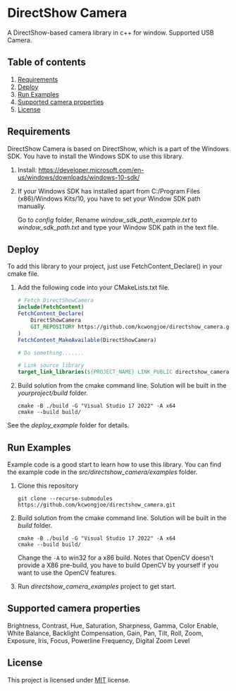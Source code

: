 # DirectShow Camera

A DirectShow-based camera library in c++ for window. Supported USB Camera.

## Table of contents

1. [Requirements](#Requirements)
2. [Deploy](#Deploy)
3. [Run Examples](#Run-Examples)
4. [Supported camera properties](#Supported-camera-properties)
5. [License](#License)

## Requirements

DirectShow Camera is based on DirectShow, which is a part of the Windows SDK. You have to install the Windows SDK to use this library.

1.  Install: https://developer.microsoft.com/en-us/windows/downloads/windows-10-sdk/

2.  If your Windows SDK has installed apart from C:/Program Files (x86)/Windows Kits/10, you have to set your Window SDK path manually.

    Go to *config* folder, Rename *window_sdk_path_example.txt* to *window_sdk_path.txt* and type your Window SDK path in the text file.

## Deploy

To add this library to your project, just use FetchContent_Declare() in your cmake file.

1.  Add the following code into your CMakeLists.txt file.
    ```cmake
    # Fetch DirectShowCamera
    include(FetchContent)
    FetchContent_Declare(
        DirectShowCamera
        GIT_REPOSITORY https://github.com/kcwongjoe/directshow_camera.git
    )
    FetchContent_MakeAvailable(DirectShowCamera)

    # Do something.......

    # Link source library
    target_link_libraries(${PROJECT_NAME} LINK_PUBLIC directshow_camera)
    ```

2.  Build solution from the cmake command line. Solution will be built in the *yourproject/build* folder.

    ```shell
    cmake -B ./build -G "Visual Studio 17 2022" -A x64
    cmake --build build/
    ```

See the *deploy_example* folder for details.

## Run Examples

Example code is a good start to learn how to use this library. You can find the example code in the *src/directshow_camera/examples* folder.

1.  Clone this repository
    ```
    git clone --recurse-submodules https://github.com/kcwongjoe/directshow_camera.git
    ```

2.  Build solution from the cmake command line. Solution will be built in the *build* folder.

    ```shell
    cmake -B ./build -G "Visual Studio 17 2022" -A x64
    cmake --build build/
    ```
    Change the `-A` to win32 for a x86 build. Notes that OpenCV doesn't provide a X86 pre-build, you have to build OpenCV by yourself if you want to use the OpenCV features.

3. Run *directshow_camera_examples* project to get start.

## Supported camera properties

Brightness, Contrast, Hue, Saturation, Sharpness, Gamma, Color Enable, White Balance, Backlight Compensation, Gain, Pan, Tilt, Roll, Zoom, Exposure, Iris, Focus, Powerline Frequency, Digital Zoom Level

## License
This project is licensed under [MIT](LICENSE) license.